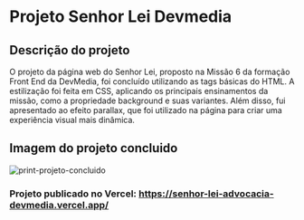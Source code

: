 #  Projeto Senhor Lei Devmedia
## Descrição do projeto
O projeto da página web do Senhor Lei, proposto na Missão 6 da formação Front End da DevMedia, foi concluído utilizando as tags básicas do HTML. A estilização foi feita em CSS, aplicando os principais ensinamentos da missão, como a propriedade background e suas variantes. Além disso, fui apresentado ao efeito parallax, que foi utilizado na página para criar uma experiência visual mais dinâmica.
## Imagem do projeto concluido
 ![print-projeto-concluido](https://github.com/user-attachments/assets/df1fd5d2-57e4-46fc-8e77-24e7d5c534c0)


 ### Projeto publicado no Vercel: https://senhor-lei-advocacia-devmedia.vercel.app/
